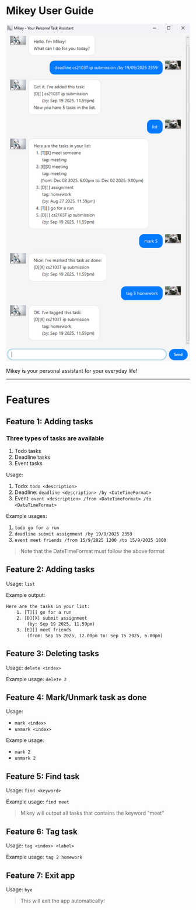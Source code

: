 # Mikey User Guide
![Ui.png](Ui.png)


Mikey is your personal assistant for your everyday life!

--- 

# Features

## Feature 1: Adding tasks

### Three types of tasks are available
1. Todo tasks
2. Deadline tasks
3. Event tasks

Usage:

1. Todo: `todo <description>`
2. Deadline: `deadline <description> /by <DateTimeFormat>`
3. Event: `event <description> /from <DateTimeFormat> /to <DateTimeFormat>`

Example usages:
1. `todo go for a run`
2. `deadline submit assignment /by 19/9/2025 2359`
3. `event meet friends /from 15/9/2025 1200 /to 15/9/2025 1800`
> Note that the DateTimeFormat must follow the above format


## Feature 2: Adding tasks

Usage: `list`

Example output:

``` 
Here are the tasks in your list: 
    1. [T][] go for a run
    2. [D][X] submit assignment
        (by: Sep 19 2025, 11.59pm)
    3. [E][] meet friends
        (from: Sep 15 2025, 12.00pm to: Sep 15 2025, 6.00pm)
```

## Feature 3: Deleting tasks
 

Usage: `delete <index>`

Example usage: `delete 2`

## Feature 4: Mark/Unmark task as done

Usage:
* `mark <index>`
* `unmark <index>`

Example usage:
* `mark 2`
* `unmark 2`

## Feature 5: Find task

Usage: `find <keyword>`

Example usage: `find meet`
> Mikey will output all tasks that contains the keyword "meet"

## Feature 6: Tag task

Usage: `tag <index> <label>`

Example usage: `tag 2 homework`


## Feature 7: Exit app

Usage: `bye`
> This will exit the app automatically!